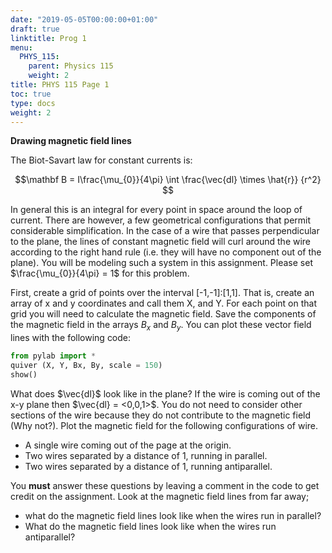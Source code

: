 ```yaml
---
date: "2019-05-05T00:00:00+01:00"
draft: true
linktitle: Prog 1
menu:
  PHYS_115:
    parent: Physics 115
    weight: 2
title: PHYS 115 Page 1
toc: true
type: docs
weight: 2
---
```


**Drawing magnetic field lines**

The Biot-Savart law for constant currents is:

$$\mathbf B = I\frac{\mu_{0}}{4\pi} \int \frac{\vec{dl} \times \hat{r}} {r^2} $$

In general this is an integral for every point in space around the loop of current. There are however, a few geometrical configurations that permit considerable simplification. In the case of a wire that passes perpendicular to the plane, the lines of constant magnetic field will curl around the wire according to the right hand rule (i.e. they will have no component out of the plane). You will be modeling such a system in this assignment.  Please set $\frac{\mu_{0}}{4\pi} = 1$  for this problem.

First, create a grid of points over the interval [-1,-1]:[1,1]. That is, create an array of x and y coordinates and call them X, and Y. For each point on that grid you will need to calculate the magnetic field. Save the components of the magnetic field in the arrays $B_x$ and $B_y$. You can plot these vector field lines with the following code:
```python
from pylab import *
quiver (X, Y, Bx, By, scale = 150)
show()
```

What does $\vec{dl}$ look like in the plane? If the wire is coming out of the x-y plane then $\vec{dl} = <0,0,1>$. You do not need to consider other sections of the wire because they do not contribute to the magnetic field (Why not?). Plot the magnetic field for the following configurations of wire.

* A single wire coming out of the page at the origin.
* Two wires separated by a distance of 1, running in parallel.
* Two wires separated by a distance of 1, running antiparallel.

You **must** answer these questions by leaving a comment in the code to get credit on the assignment. Look at the magnetic field lines from far away;

* what do the magnetic field lines look like when the wires run in parallel? 
* What do the magnetic field lines look like when the wires run antiparallel?



